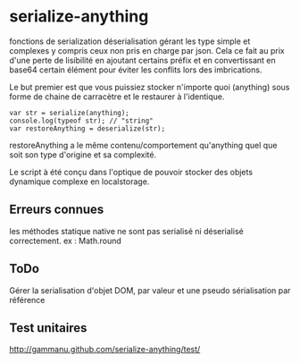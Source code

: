 serialize-anything
==================

fonctions de serialization déserialisation gérant les type simple et complexes y compris ceux non pris en charge par json.
Cela ce fait au prix d'une perte de lisibilité en ajoutant certains préfix et en convertissant en base64 certain élément pour éviter les conflits lors des imbrications.


Le but premier est que vous puissiez stocker n'importe quoi (anything) sous forme de chaine de carracètre et le restaurer à l'identique.


    var str = serialize(anything);
    console.log(typeof str); // "string"
    var restoreAnything = deserialize(str);

restoreAnything a le même contenu/comportement qu'anything quel que soit son type d'origine et sa complexité.

Le script à été conçu dans l'optique de pouvoir stocker des objets dynamique complexe en localstorage.

## Erreurs connues
les méthodes statique native ne sont pas serialisé ni déserialisé correctement. ex : Math.round

## ToDo
Gérer la serialisation d'objet DOM, par valeur et une pseudo sérialisation par référence

## Test unitaires
http://gammanu.github.com/serialize-anything/test/